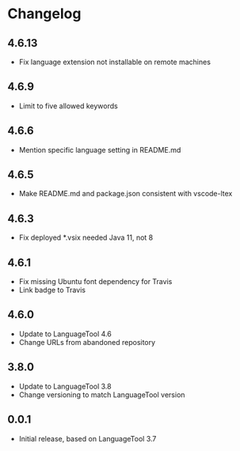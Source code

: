 # Changelog

## 4.6.13

- Fix language extension not installable on remote machines

## 4.6.9

- Limit to five allowed keywords

## 4.6.6

- Mention specific language setting in README.md

## 4.6.5

- Make README.md and package.json consistent with vscode-ltex

## 4.6.3

- Fix deployed *.vsix needed Java 11, not 8

## 4.6.1

- Fix missing Ubuntu font dependency for Travis
- Link badge to Travis

## 4.6.0

- Update to LanguageTool 4.6
- Change URLs from abandoned repository

## 3.8.0

- Update to LanguageTool 3.8
- Change versioning to match LanguageTool version

## 0.0.1

- Initial release, based on LanguageTool 3.7
